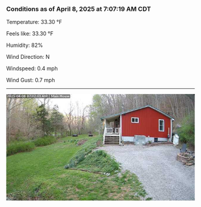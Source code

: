 ### Conditions as of April 8, 2025 at 7:07:19 AM CDT 

Temperature: 33.30 &deg;F

Feels like: 33.30 &deg;F

Humidity: 82%

Wind Direction: N

Windspeed: 0.4 mph

Wind Gust: 0.7 mph

---

<img src="./images/latest.jpeg"/>

